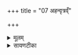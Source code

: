 +++
title = "07 अहन्वृत्रव्ँ"

+++
<details><summary>मूलम्</summary>

अह॑न्वृ॒त्रव्ँ वृ॑त्र॒तर॒व्व्ँयँस॑म् ।  
इन्द्रो॒ वज्रे॑ण मह॒ता व॒धेन॑ ।  
स्कन्धाँ॑सीव॒ कुलि॑शेना॒विवृ॑क्णा ।  
अहि॑श्शयत उप॒पृक्पृ॑थि॒व्याम् ।  


</details>

<details><summary>सायणटीका</summary>

7अथ सप्तमीमहि -अयमिन्द्रो महता प्रौढेन वधेन वधसाधनभूतेनानेन वज्रेण वृत्रमहन् वृत्रनामकमसुरं हतवान् ॥ कीदृशं वृत्रं? वृत्रतरं अतिशयेन लोकत्रयावारकम् ॥ 'स इमान्लोकानवृणोत्" इति ब्राह्मणम् ॥ व्यंसं छेदनेनांसरहितम् ॥ ततोऽयमहिर्वृत्राख्यासुर इन्द्रेण हतस्सन् पृथिव्यां उपपृक् उपसंपृक्तः पतितोऽशयिष्ट ॥ तत्र दृष्टान्तः - कुलिशेन कुठारेण विवृक्णा विशेषतश्छिन्नानि स्कन्धांसीव वृक्षस्य स्कन्धा यथा भूमौ निपतन्ति तद्वत् ॥॥


</details>

